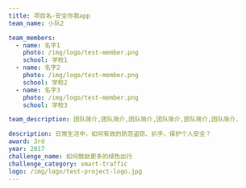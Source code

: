 ```yaml
---
title: 项目名-安全你我app
team_name: 小队2

team_members:
  - name: 名字1
    photo: /img/logo/test-member.png
    school: 学校1
  - name: 名字2
    photo: /img/logo/test-member.png
    school: 学校2
  - name: 名字3
    photo: /img/logo/test-member.png
    school: 学校3

team_description: 团队简介,团队简介,团队简介,团队简介,团队简介,团队简介.

description: 日常生活中，如何有效的防范盗窃、扒手，保护个人安全？
award: 3rd
year: 2017
challenge_name: 如何鼓励更多的绿色出行
challenge_category: smart-traffic
logo: /img/logo/test-project-logo.jpg
---
```


